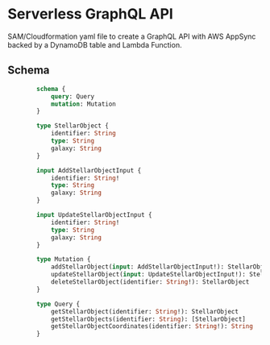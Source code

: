 # Serverless GraphQL API

SAM/Cloudformation yaml file to create a GraphQL API with AWS AppSync backed by a DynamoDB table 
and Lambda Function.


## Schema

```graphql
        schema {
            query: Query
            mutation: Mutation
        }

        type StellarObject {
            identifier: String
            type: String
            galaxy: String
        }

        input AddStellarObjectInput {
            identifier: String!
            type: String
            galaxy: String
        }

        input UpdateStellarObjectInput {
            identifier: String!
            type: String
            galaxy: String
        }

        type Mutation {
            addStellarObject(input: AddStellarObjectInput!): StellarObject
            updateStellarObject(input: UpdateStellarObjectInput!): StellarObject
            deleteStellarObject(identifier: String!): StellarObject
        }

        type Query {
            getStellarObject(identifier: String!): StellarObject
            getStellarObjects(identifier: String): [StellarObject]
            getStellarObjectCoordinates(identifier: String!): String
        }
```
